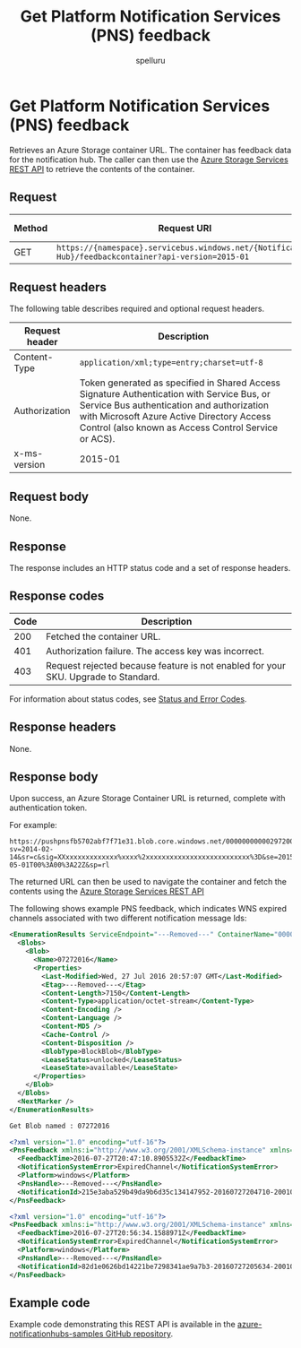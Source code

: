 ﻿---
title: "Get Platform Notification Services (PNS) feedback"
ms.custom: ""
ms.date: 04/05/2019
ms.prod: "azure"
ms.reviewer: ""
ms.service: "notification-hubs"
ms.suite: ""
ms.tgt_pltfrm: ""
ms.topic: "reference"
author: "spelluru"
ms.author: "spelluru"
manager: "timlt"

---

# Get Platform Notification Services (PNS) feedback
Retrieves an Azure Storage container URL. The container has feedback data for the notification hub. The caller can then use the [Azure Storage Services REST API](/rest/api/storageservices/) to retrieve the contents of the container.

## Request

| Method | Request URI | HTTP version |
| ------ | ----------- | ------------ | 
| GET | `https://{namespace}.servicebus.windows.net/{Notification Hub}/feedbackcontainer?api-version=2015-01` | HTTP/1.1 |

## Request headers
The following table describes required and optional request headers.

| Request header | Description |
| -------------- | ----------- | 
| Content-Type | `application/xml;type=entry;charset=utf-8` |
| Authorization | Token generated as specified in Shared Access Signature Authentication with Service Bus, or Service Bus authentication and authorization with Microsoft Azure Active Directory Access Control (also known as Access Control Service or ACS). |
| x-ms-version | 2015-01 |

## Request body

None.

## Response

The response includes an HTTP status code and a set of response headers.

## Response codes

| Code | Description |
| ---- | ----------- | 
| 200 | Fetched the container URL. |
| 401 | Authorization failure. The access key was incorrect. |
| 403 | Request rejected because feature is not enabled for your SKU. Upgrade to Standard. |

For information about status codes, see [Status and Error Codes](/rest/api/storageservices/Common-REST-API-Error-Codes).

## Response headers

None.

## Response body

Upon success, an Azure Storage Container URL is returned, complete with authentication token.

For example:

```
https://pushpnsfb5702abf7f71e31.blob.core.windows.net/00000000000297200840?sv=2014-02-14&sr=c&sig=XXxxxxxxxxxxxxx%xxxx%2xxxxxxxxxxxxxxxxxxxxxxxxxx%3D&se=2015-05-01T00%3A00%3A22Z&sp=rl
```

The returned URL can then be used to navigate the container and fetch the contents using the [Azure Storage Services REST API](/rest/api/storageservices/)

The following shows example PNS feedback, which indicates WNS expired channels associated with two different notification message Ids:

```xml
<EnumerationResults ServiceEndpoint="---Removed---" ContainerName="00000000002001061088">
  <Blobs>
    <Blob>
      <Name>07272016</Name>
      <Properties>
        <Last-Modified>Wed, 27 Jul 2016 20:57:07 GMT</Last-Modified>
        <Etag>---Removed---</Etag>
        <Content-Length>7150</Content-Length>
        <Content-Type>application/octet-stream</Content-Type>
        <Content-Encoding />
        <Content-Language />
        <Content-MD5 />
        <Cache-Control />
        <Content-Disposition />
        <BlobType>BlockBlob</BlobType>
        <LeaseStatus>unlocked</LeaseStatus>
        <LeaseState>available</LeaseState>
      </Properties>
    </Blob>
  </Blobs>
  <NextMarker />
</EnumerationResults>

Get Blob named : 07272016

<?xml version="1.0" encoding="utf-16"?>
<PnsFeedback xmlns:i="http://www.w3.org/2001/XMLSchema-instance" xmlns="http://schemas.microsoft.com/netservices/2010/10/servicebus/connect">
  <FeedbackTime>2016-07-27T20:47:10.8905532Z</FeedbackTime>
  <NotificationSystemError>ExpiredChannel</NotificationSystemError>
  <Platform>windows</Platform>
  <PnsHandle>---Removed---</PnsHandle>
  <NotificationId>215e3aba529b49da9b6d35c134147952-20160727204710-2001061088-1</NotificationId>
</PnsFeedback>

<?xml version="1.0" encoding="utf-16"?>
<PnsFeedback xmlns:i="http://www.w3.org/2001/XMLSchema-instance" xmlns="http://schemas.microsoft.com/netservices/2010/10/servicebus/connect">
  <FeedbackTime>2016-07-27T20:56:34.1588971Z</FeedbackTime>
  <NotificationSystemError>ExpiredChannel</NotificationSystemError>
  <Platform>windows</Platform>
  <PnsHandle>---Removed---</PnsHandle>
  <NotificationId>82d1e0626bd14221be7298341ae9a7b3-20160727205634-2001061088-1</NotificationId>
</PnsFeedback>
```
## Example code

Example code demonstrating this REST API is available in the [azure-notificationhubs-samples GitHub repository](https://github.com/Azure/azure-notificationhubs-dotnet/tree/master/Samples/SendRestExample).

